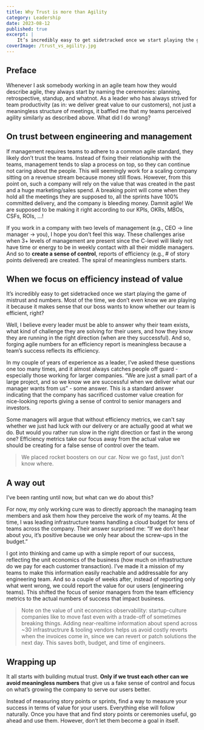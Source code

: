 ```yaml
---
title: Why Trust is more than Agility
category: Leadership
date: 2023-08-12
published: true
excerpt: |
    It’s incredibly easy to get sidetracked once we start playing the game of mistrust and numbers. Most of the time we don’t even know we are playing it because it makes sense that our boss wants to know whether our team is efficient, right?
coverImage: /trust_vs_agility.jpg
---
```


## Preface

Whenever I ask somebody working in an agile team how they would describe agile, they always start by naming the ceremonies: planning, retrospective, standup, and whatnot. As a leader who has always strived for team productivity (as in: we deliver great value to our customers), not just a meaningless structure of meetings, it baffled me that my teams perceived agility similarly as described above. What did I do wrong?

## On trust between engineering and management

If management requires teams to adhere to a common agile standard, they likely don’t trust the teams. Instead of fixing their relationship with the teams, management tends to slap a process on top, so they can continue not caring about the people. This will seemingly work for a scaling company sitting on a revenue stream because money still flows. However, from this point on, such a company will rely on the value that was created in the past and a huge marketing/sales spend. A breaking point will come when they hold all the meetings they are supposed to, all the sprints have 100% committed delivery, and the company is bleeding money. Damnit agile! We are supposed to be making it right according to our KPIs, OKRs, MBOs, CSFs, ROIs, …!

If you work in a company with two levels of management (e.g., CEO → line manager → you), I hope you don’t feel this way. These challenges arise when 3+ levels of management are present since the C-level will likely not have time or energy to be in weekly contact with all their middle managers. And so to **create a sense of control**, reports of efficiency (e.g., # of story points delivered) are created. The spiral of meaningless numbers starts.

## When we focus on efficiency instead of value

It’s incredibly easy to get sidetracked once we start playing the game of mistrust and numbers. Most of the time, we don’t even know we are playing it because it makes sense that our boss wants to know whether our team is efficient, right?

Well, I believe every leader must be able to answer why their team exists, what kind of challenge they are solving for their users, and how they know they are running in the right direction (when are they successful). And so, forging agile numbers for an efficiency report is meaningless because a team’s success reflects its efficiency. 

In my couple of years of experience as a leader, I’ve asked these questions one too many times, and it almost always catches people off guard - especially those working for larger companies. “We are just a small part of a large project, and so we know we are successful when we deliver what our manager wants from us” - some answer. This is a standard answer indicating that the company has sacrificed customer value creation for nice-looking reports giving a sense of control to senior managers and investors.

Some managers will argue that without efficiency metrics, we can't say whether we just had luck with our delivery or are actually good at what we do. But would you rather run slow in the right direction or fast in the wrong one? Efficiency metrics take our focus away from the actual value we should be creating for a false sense of control over the team.

> We placed rocket boosters on our car. Now we go fast, just don’t know where.

## A way out

I’ve been ranting until now, but what can we do about this?

For now, my only working cure was to directly approach the managing team members and ask them how they perceive the work of my teams. At the time, I was leading infrastructure teams handling a cloud budget for tens of teams across the company. Their answer surprised me: “If we don’t hear about you, it’s positive because we only hear about the screw-ups in the budget.”

I got into thinking and came up with a simple report of our success, reflecting the unit economics of the business (how much on infrastructure do we pay for each customer transaction). I’ve made it a mission of my teams to make this information easily reachable and addressable for any engineering team. And so a couple of weeks after, instead of reporting only what went wrong, we could report the value for our users (engineering teams). This shifted the focus of senior managers from the team efficiency metrics to the actual numbers of success that impact business.

> Note on the value of unit economics observability: startup-culture companies like to move fast even with a trade-off of sometimes breaking things. Adding near-realtime information about spend across ~30 infrastructrure & tooling vendors helps us avoid costly reverts when the invoices come in, since we can revert or patch solutions the next day. This saves both, budget, and time of engineers. 

## Wrapping up

It all starts with building mutual trust. **Only if we trust each other can we avoid meaningless numbers** that give us a fake sense of control and focus on what’s growing the company to serve our users better.

Instead of measuring story points or sprints, find a way to measure your success in terms of value for your users. Everything else will follow naturally. Once you have that and find story points or ceremonies useful, go ahead and use them. However, don’t let them become a goal in itself. 
